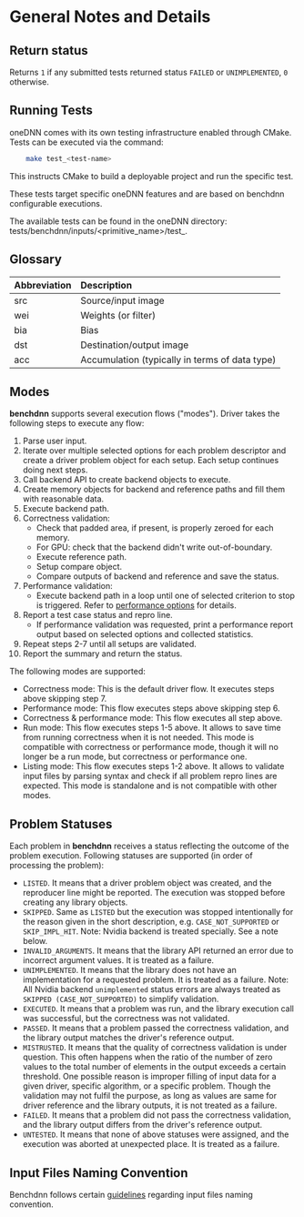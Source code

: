 # General Notes and Details

## Return status

Returns `1` if any submitted tests returned status `FAILED` or `UNIMPLEMENTED`,
`0` otherwise.

## Running Tests

oneDNN comes with its own testing infrastructure enabled through CMake. Tests
can be executed via the command:
``` sh
    make test_<test-name>
```
This instructs CMake to build a deployable project and run the specific test.

These tests target specific oneDNN features and are based on benchdnn
configurable executions.

The available tests can be found in the oneDNN directory:
tests/benchdnn/inputs/<primitive_name>/test_<test-name>.

## Glossary

| Abbreviation | Description
| :---         | :---
| src          | Source/input image
| wei          | Weights (or filter)
| bia          | Bias
| dst          | Destination/output image
| acc          | Accumulation (typically in terms of data type)

## Modes

**benchdnn** supports several execution flows ("modes"). Driver takes the
following steps to execute any flow:
1. Parse user input.
2. Iterate over multiple selected options for each problem descriptor and create
   a driver problem object for each setup. Each setup continues doing next
   steps.
3. Call backend API to create backend objects to execute.
4. Create memory objects for backend and reference paths and fill them with
   reasonable data.
5. Execute backend path.
6. Correctness validation:
   * Check that padded area, if present, is properly zeroed for each memory.
   * For GPU: check that the backend didn't write out-of-boundary.
   * Execute reference path.
   * Setup compare object.
   * Compare outputs of backend and reference and save the status.
7. Performance validation:
   * Execute backend path in a loop until one of selected criterion to stop is
     triggered. Refer to [performance options](knobs_common.md) for details.
8. Report a test case status and repro line.
   * If performance validation was requested, print a performance report output
     based on selected options and collected statistics.
9. Repeat steps 2-7 until all setups are validated.
10. Report the summary and return the status.

The following modes are supported:
* Correctness mode: This is the default driver flow. It executes steps above
  skipping step 7.
* Performance mode: This flow executes steps above skipping step 6.
* Correctness & performance mode: This flow executes all step above.
* Run mode: This flow executes steps 1-5 above. It allows to save time from
  running correctness when it is not needed. This mode is compatible with
  correctness or performance mode, though it will no longer be a run mode, but
  correctness or performance one.
* Listing mode: This flow executes steps 1-2 above. It allows to validate input
  files by parsing syntax and check if all problem repro lines are expected.
  This mode is standalone and is not compatible with other modes.

## Problem Statuses

Each problem in **benchdnn** receives a status reflecting the outcome of the
problem execution. Following statuses are supported (in order of processing the
problem):
* `LISTED`. It means that a driver problem object was created, and the
  reproducer line might be reported. The execution was stopped before creating
  any library objects.
* `SKIPPED`. Same as `LISTED` but the execution was stopped intentionally for
  the reason given in the short description, e.g. `CASE_NOT_SUPPORTED` or
  `SKIP_IMPL_HIT`.
  Note: Nvidia backend is treated specially. See a note below.
* `INVALID_ARGUMENTS`. It means that the library API returned an error due to
  incorrect argument values. It is treated as a failure.
* `UNIMPLEMENTED`. It means that the library does not have an implementation for
  a requested problem. It is treated as a failure.
  Note: All Nvidia backend `unimplemented` status errors are always treated as
  `SKIPPED (CASE_NOT_SUPPORTED)` to simplify validation.
* `EXECUTED`. It means that a problem was run, and the library execution call
  was successful, but the correctness was not validated.
* `PASSED`. It means that a problem passed the correctness validation, and the
  library output matches the driver's reference output.
* `MISTRUSTED`. It means that the quality of correctness validation is under
  question. This often happens when the ratio of the number of zero values to
  the total number of elements in the output exceeds a certain threshold. One
  possible reason is improper filling of input data for a given driver,
  specific algorithm, or a specific problem. Though the validation may not
  fulfil the purpose, as long as values are same for driver reference and the
  library outputs, it is not treated as a failure.
* `FAILED`. It means that a problem did not pass the correctness validation,
  and the library output differs from the driver's reference output.
* `UNTESTED`. It means that none of above statuses were assigned, and the
  execution was aborted at unexpected place. It is treated as a failure.

## Input Files Naming Convention

Benchdnn follows certain [guidelines](benchdnn_input_files_naming_convention.md)
regarding input files naming convention.
